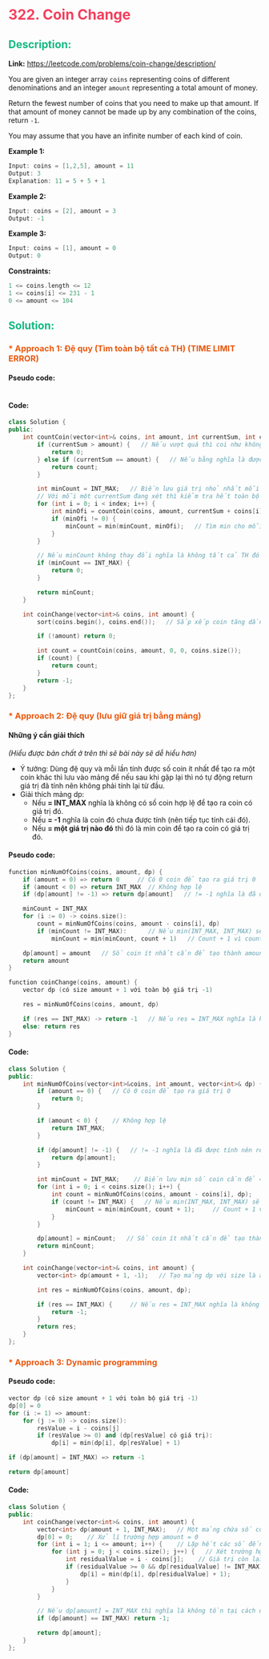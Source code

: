 # <span style="color: #f43f5e" >322. Coin Change</span>

## <span style="color: #10b981">Description:</span>
**Link:** https://leetcode.com/problems/coin-change/description/

You are given an integer array `coins` representing coins of different denominations and an integer `amount` representing a total amount of money.

Return the fewest number of coins that you need to make up that amount. If that amount of money cannot be made up by any combination of the coins, return `-1`.

You may assume that you have an infinite number of each kind of coin.

 

**Example 1:**
```cpp
Input: coins = [1,2,5], amount = 11
Output: 3
Explanation: 11 = 5 + 5 + 1
```
**Example 2:**
```cpp
Input: coins = [2], amount = 3
Output: -1
```
**Example 3:**
```cpp
Input: coins = [1], amount = 0
Output: 0
```

**Constraints:**
```cpp
1 <= coins.length <= 12
1 <= coins[i] <= 231 - 1
0 <= amount <= 104
```


## <span style="color: #10b981">Solution:</span>

### <span style="color: #ea580c">* Approach 1: Đệ quy (Tìm toàn bộ tất cả TH) (TIME LIMIT ERROR)</span>
#### Pseudo code:
```cpp
```
#### Code:
```cpp
class Solution {
public:
    int countCoin(vector<int>& coins, int amount, int currentSum, int count, int index) {
        if (currentSum > amount) {   // Nếu vượt quá thì coi như không dãy giá trị đó không được nên return 0
            return 0;
        } else if (currentSum == amount) {   // Nếu bằng nghĩa là được thì return lại số lượng coin cần để tạo currentSum.
            return count;
        }

        int minCount = INT_MAX;   // Biến lưu giá trị nhỏ nhất mỗi lần đệ quy
        // Với mỗi một currentSum đang xét thì kiểm tra hết toàn bộ giá trị có thể đi cùng
        for (int i = 0; i < index; i++) {
            int minOfi = countCoin(coins, amount, currentSum + coins[i], count + 1, i + 1);
            if (minOfi != 0) {
                minCount = min(minCount, minOfi);   // Tìm min cho mỗi lần xét với giá trị coins[i]
            } 
        }

        // Nếu minCount không thay đổi nghĩa là không tất cả TH đó không có TH nào cho ra tổng bằng amount.
        if (minCount == INT_MAX) {
            return 0;
        }

        return minCount;
    }

    int coinChange(vector<int>& coins, int amount) {
        sort(coins.begin(), coins.end());   // Sắp xếp coin tăng dần (cũng không có ý nghĩa lắm ngoài việc cho nó dễ hiểu hơn)

        if (!amount) return 0;

        int count = countCoin(coins, amount, 0, 0, coins.size());
        if (count) {
            return count;
        }
        return -1;
    }
};
```

### <span style="color: #ea580c">* Approach 2: Đệ quy (lưu giữ giá trị bằng mảng)</span>
#### Những ý cần giải thích

*(Hiểu được bản chất ở trên thì sẽ bài này sẽ dễ hiểu hơn)*
- Ý tưởng: Dùng đệ quy và mỗi lần tính được số coin ít nhất để tạo ra một coin khác thì lưu vào mảng để nếu sau khi gặp lại thì nó tự động return giá trị đã tính nên không phải tính lại từ đầu.
- Giải thích mảng dp:
  - Nếu **= INT_MAX** nghĩa là không có số coin hợp lệ để tạo ra coin có giá trị đó.
  - Nếu **= -1** nghĩa là coin đó chưa được tính (nên tiếp tục tính cái đó).
  - Nếu **= một giá trị nào đó** thì đó là min coin để tạo ra coin có giá trị đó.


#### Pseudo code:
```cpp
function minNumOfCoins(coins, amount, dp) {
    if (amount = 0) => return 0     // Có 0 coin để tạo ra giá trị 0
    if (amount < 0) => return INT_MAX  // Không hợp lệ
    if (dp[amount] != -1) => return dp[amount]   // != -1 nghĩa là đã được tính nên return lại giá trị luôn mà không cần tính lại

    minCount = INT_MAX
    for (i := 0) -> coins.size():
        count = minNumOfCoins(coins, amount - coins[i], dp)
        if (minCount != INT_MAX):      // Nếu min(INT_MAX, INT_MAX) sẽ bị lỗi nên để tránh trường hợp bị lỗi
            minCount = min(minCount, count + 1)   // Count + 1 vì count chỉ là số coin để tạo ra amount - coins[i], phải +1 do thêm coin là coins[i] thì mới là số coin để tạo amount

    dp[amount] = amount   // Số coin ít nhất cần để tạo thành amount là minCount
    return amount
}

function coinChange(coins, amount) {
    vector dp (có size amount + 1 với toàn bộ giá trị -1)

    res = minNumOfCoins(coins, amount, dp)

    if (res == INT_MAX) -> return -1   // Nếu res = INT_MAX nghĩa là không có giá trị hợp lệ
    else: return res
}
```
#### Code:
```cpp
class Solution {
public:
    int minNumOfCoins(vector<int>&coins, int amount, vector<int>& dp) {
        if (amount == 0) {   // Có 0 coin để tạo ra giá trị 0
            return 0;
        }

        if (amount < 0) {    // Không hợp lệ
            return INT_MAX;
        }

        if (dp[amount] != -1) {   // != -1 nghĩa là đã được tính nên return lại giá trị luôn mà không cần tính lại
            return dp[amount];
        }

        int minCount = INT_MAX;    // Biến lưu min số coin cần để = amount
        for (int i = 0; i < coins.size(); i++) {
            int count = minNumOfCoins(coins, amount - coins[i], dp);   // Tìm số coin để tạo ra amount - coins[i]
            if (count != INT_MAX) {   // Nếu min(INT_MAX, INT_MAX) sẽ bị lỗi nên để tránh trường hợp bị lỗi
                minCount = min(minCount, count + 1);     // Count + 1 vì count chỉ là số coin để tạo ra amount - coins[i], phải +1 do thêm coin là coins[i] thì mới là số coin để tạo amount
            }
        }

        dp[amount] = minCount;   // Số coin ít nhất cần để tạo thành amount là minCount
        return minCount;
    }

    int coinChange(vector<int>& coins, int amount) {
        vector<int> dp(amount + 1, -1);   // Tạo mảng dp với size là amount + 1, toàn bộ giá trị là -1

        int res = minNumOfCoins(coins, amount, dp);  

        if (res == INT_MAX) {     // Nếu res = INT_MAX nghĩa là không có giá trị hợp lệ
            return -1;
        }
        return res;
    }
};
```

### <span style="color: #ea580c">* Approach 3: Dynamic programming</span>
#### Pseudo code:
```cpp
vector dp (có size amount + 1 với toàn bộ giá trị -1)
dp[0] = 0
for (i := 1) => amount:
    for (j := 0) -> coins.size():
        resValue = i - coins[j]
        if (resValue >= 0) and (dp[resValue] có giá trị):
            dp[i] = min(dp[i], dp[resValue] + 1)

if (dp[amount] = INT_MAX) => return -1

return dp[amount]
```
#### Code:
```cpp
class Solution {
public:
    int coinChange(vector<int>& coins, int amount) {
        vector<int> dp(amount + 1, INT_MAX);   // Một mảng chứa số coin ít nhất cần phải có để tạo thành index của nó (INT_MAX là không có cách)
        dp[0] = 0;    // Xử lí trường hợp amount = 0
        for (int i = 1; i <= amount; i++) {    // Lặp hết các số đến amount để tìm hết số coin min của từng số
            for (int j = 0; j < coins.size(); j++) {   // Xét trường hợp coins[j] là coin đầu tiên thì số coin min để tạo ra i là bn.
                int residualValue = i - coins[j];    // Giá trị còn lại khi đã có coin đầu tiên là coins[j]
                if (residualValue >= 0 && dp[residualValue] != INT_MAX) {   // Nếu giá trị đó >= 0 và phải tồn tại cách để tạo ra nó thì mới xét min
                    dp[i] = min(dp[i], dp[residualValue] + 1);
                }
            }
        }

        // Nếu dp[amount] = INT_MAX thì nghĩa là không tồn tại cách để tạo ra amount
        if (dp[amount] == INT_MAX) return -1;

        return dp[amount];
    }
};
```